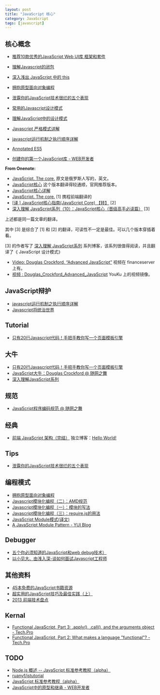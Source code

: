 ```yaml
---
layout: post
title: "JavaScript 核心"
category: JavaScript
tags: [javascript]
--- 
```

## 核心概念

- [推荐10款优秀的JavaScript Web UI库 框架和套件](http://www.admin10000.com/document/3740.html)
- [理解Javascript的闭包](http://www.admin10000.com/document/238.html)
- [深入浅出 JavaScript 中的 this](http://www.admin10000.com/document/1026.html)
- [拥抱原型面向对象编程](http://www.admin10000.com/document/1242.html)
- [泄露你的JavaScript技术很烂的五个表现](http://www.admin10000.com/document/1319.html)
- [常用的Javascript设计模式](http://www.admin10000.com/document/1085.html)
- [理解JavaScript中的设计模式](http://www.admin10000.com/document/1269.html)
- [Javascript 严格模式详解](http://www.admin10000.com/document/1329.html)
- [javascript运行机制之执行顺序详解](http://www.admin10000.com/document/3752.html)
- [Annotated ES5](http://es5.github.io/)
 
- [创建你的第一个JavaScript库 - WEB开发者](http://www.admin10000.com/document/1069.html)

__From Onenote:__

* [JavaScript. The core.](http://dmitrysoshnikov.com/ecmascript/javascript-the-core/)  原文是俄罗斯人写的，英文。
* [JavaScript核心](http://weizhifeng.net/javascript-the-core.html)  这个版本翻译得较通顺，官网推荐版本。
* [JavaScript核心详解](http://www.w3cfuns.com/article-5599061-1-1.html)
* [JavaScript. The core.](http://ued.ctrip.com/blog/?p=2795) [1] 携程前端翻译的
* [[译 ] JavaScript核心指南(JavaScript Core) 【转】](http://www.cnblogs.com/ifishing/archive/2010/12/08/1900594.html) [2]
* [深入理解 JavaScript系列（10）：JavaScript核心（晋级高手必读篇）](http://深入理解JavaScript系列（10）：JavaScript核心（晋级高手必读篇）) [3]

上述都是同一篇文章的翻译。

其中 [3] 是综合了 [1] 和 [2] 的翻译，可读性不一定是最佳。可以几个版本穿插着看。

[3] 的作者写了  [深入理解 JavaScript系列](http://www.cnblogs.com/TomXu/archive/2011/12/15/2288411.html)  系列博客，该系列很值得阅读，并且翻译了《 JavaScript 设计模式》

* [Video: Douglas Crockford, “Advanced JavaScript”](http://yuiblog.com/blog/2006/11/27/video-crockford-advjs/)  视频在 financeserver 上有。
* [视频 : Douglas_Crockford_Advanced_JavaScript](http://v.youku.com/v_show/id_XNjA2NDU2NzU2.html) YouKu 上的视频镜像。

## JavaScript辩护

- [javascript运行机制之执行顺序详解](http://www.admin10000.com/document/3752.html)
- [Javascript将统治世界](http://www.admin10000.com/document/3789.html)

## Tutorial

- [只有20行Javascript代码！手把手教你写一个页面模板引擎](http://www.admin10000.com/document/3769.html)

## 大牛

- [只有20行Javascript代码！手把手教你写一个页面模板引擎](http://www.admin10000.com/document/3769.html)
- [JavaScript大牛：Douglas Crockford @ 随网之舞](http://dancewithnet.com/2009/03/29/douglas-crockford/)
- [深入理解JavaScript系列](http://www.cnblogs.com/TomXu/archive/2011/12/15/2288411.html)

## 规范

- [JavaScript程序编码规范 @ 随网之舞](http://dancewithnet.com/snapshot/code-conventions-for-the-javascript-programming-language/)

## 经典

- [前端 JavaScript 架构（完结）](http://www.cnblogs.com/nuysoft/)  独立博客：[Hello World!](http://nuysoft.com/)

## Tips

- [泄露你的JavaScript技术很烂的五个表现](http://www.admin10000.com/document/1319.html)

## 编程模式

- [拥抱原型面向对象编程](http://www.admin10000.com/document/1242.html)
- [Javascript模块化编程（二）：AMD规范](http://www.admin10000.com/document/1287.html)
- [Javascript模块化编程（一）：模块的写法](http://www.admin10000.com/document/1286.html)
- [Javascript模块化编程（三）：require.js的用法](http://www.admin10000.com/document/1288.html)
- [JavaScript Module模式(译文)](http://blog.csdn.net/ustczxf1981/article/details/5275963)
- [A JavaScript Module Pattern - YUI Blog](http://yuiblog.com/blog/2007/06/12/module-pattern/)

## Debugger

- [五个你必须知道的JavaScript和web debug技术）](http://www.w3cfuns.com/article-5598996-1-1.html)
- [以小见大、由浅入深-谈如何面试Javascript工程师](http://www.w3cfuns.com/article-2635-1-1.html)

## 其他资料

- [45本免费的JavaScript书籍资源](http://www.admin10000.com/document/3672.html)
- [超实用的JavaScript技巧及最佳实践（上）](http://www.admin10000.com/document/3589.html)
- [2013 前端技术盘点](http://www.admin10000.com/document/3613.html) 

## Kernal

- [Functional JavaScript, Part 3: .apply(), .call(), and the arguments object - Tech.Pro](http://tech.pro/tutorial/2010/functional-javascript-part-3-apply-call-and-the-arguments-object)
- [Functional JavaScript, Part 2: What makes a language "functional"? - Tech.Pro](http://tech.pro/tutorial/2009/functional-javascript-part-2-what-makes-a-language-functional)

## TODO

- [Node.js 概述 -- JavaScript 标准参考教程（alpha）](http://javascript.ruanyifeng.com/nodejs/basic.html)
- [ruanyf/jstutorial](https://github.com/ruanyf/jstutorial)
- [JavaScript 标准参考教程（alpha）](http://javascript.ruanyifeng.com/)
- [JavaScript中的原型和继承 - WEB开发者](http://www.admin10000.com/document/4343.html)
